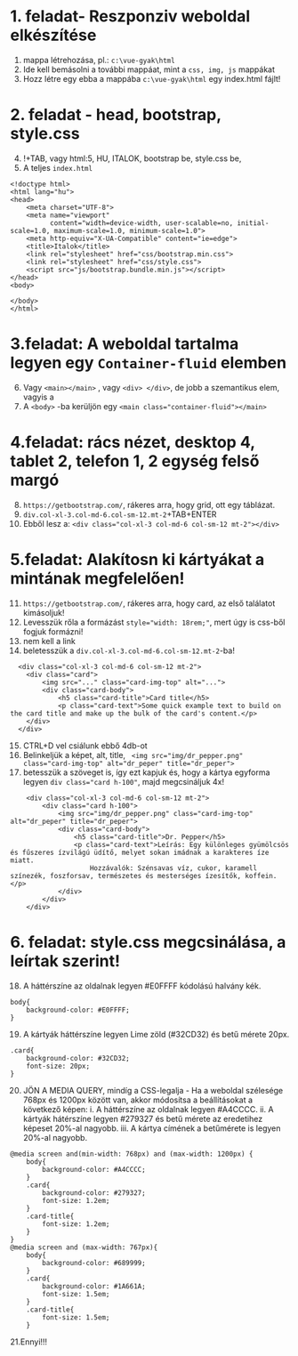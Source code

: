 # 1. feladat- Reszponziv weboldal elkészítése
1. mappa létrehozása, pl.: ```c:\vue-gyak\html```
2. Ide kell bemásolni a további mappáat, mint a ```css, img, js``` mappákat
3. Hozz létre egy ebba a mappába ```c:\vue-gyak\html``` egy index.html fájlt!
# 2. feladat - head, bootstrap, style.css
4. !+TAB, vagy html:5, HU, ITALOK, bootstrap be, style.css be, 
5. A teljes ```index.html```
```
<!doctype html>
<html lang="hu">
<head>
    <meta charset="UTF-8">
    <meta name="viewport"
          content="width=device-width, user-scalable=no, initial-scale=1.0, maximum-scale=1.0, minimum-scale=1.0">
    <meta http-equiv="X-UA-Compatible" content="ie=edge">
    <title>Italok</title>
    <link rel="stylesheet" href="css/bootstrap.min.css">
    <link rel="stylesheet" href="css/style.css">
    <script src="js/bootstrap.bundle.min.js"></script>
</head>
<body>

</body>
</html>
```
# 3.feladat: A weboldal tartalma legyen egy ```Container-fluid``` elemben
6. Vagy ```<main></main>``` , vagy ```<div> </div>```, de jobb a szemantikus elem, vagyis a <main>
7. A ```<body>``` -ba kerüljön egy ```<main class="container-fluid"></main>```
# 4.feladat: rács nézet, desktop 4, tablet 2, telefon 1, 2 egység felső margó
8. ```https://getbootstrap.com/```, rákeres arra, hogy grid, ott egy táblázat.
9. ```div.col-xl-3.col-md-6.col-sm-12.mt-2```+TAB+ENTER
10. Ebből lesz a: ```<div class="col-xl-3 col-md-6 col-sm-12 mt-2"></div>```
# 5.feladat: Alakítosn ki kártyákat a mintának megfelelően!
11. ```https://getbootstrap.com/```, rákeres arra, hogy card, az első találatot kimásoljuk!
12. Levesszük rőla a formázást ```style="width: 18rem;"```, mert úgy is css-ből fogjuk formázni!
13. nem kell a link
14. beletesszük a ```div.col-xl-3.col-md-6.col-sm-12.mt-2```-ba!
```
  <div class="col-xl-3 col-md-6 col-sm-12 mt-2">
    <div class="card">
        <img src="..." class="card-img-top" alt="...">
        <div class="card-body">
            <h5 class="card-title">Card title</h5>
            <p class="card-text">Some quick example text to build on the card title and make up the bulk of the card's content.</p>
    </div>
  </div>
```
15. CTRL+D vel csiálunk ebbő 4db-ot
16. Belinkeljük a képet, alt, title, ``` <img src="img/dr_pepper.png" class="card-img-top" alt="dr_peper" title="dr_peper">```
17. betesszük a szöveget is, így ezt kapjuk  és, hogy a kártya egyforma legyen ```div class="card h-100"```,  majd megcsináljuk 4x!
```
    <div class="col-xl-3 col-md-6 col-sm-12 mt-2">
        <div class="card h-100">
            <img src="img/dr_pepper.png" class="card-img-top" alt="dr_peper" title="dr_peper">
            <div class="card-body">
                <h5 class="card-title">Dr. Pepper</h5>
                <p class="card-text">Leírás: Egy különleges gyümölcsös és fűszeres ízvilágú üdítő, melyet sokan imádnak a karakteres íze miatt.
                    Hozzávalók: Szénsavas víz, cukor, karamell színezék, foszforsav, természetes és mesterséges ízesítők, koffein.</p>
            </div>
        </div>
    </div>
```
# 6. feladat: style.css megcsinálása, a leírtak szerint!
18. A háttérszíne az oldalnak legyen #E0FFFF kódolású halvány kék.
```
body{
    background-color: #E0FFFF;
}
```
19. A kártyák háttérszíne legyen Lime zöld (#32CD32) és betű mérete 20px.
```
.card{
    background-color: #32CD32;
    font-size: 20px;
}
```
20. JÖN A MEDIA QUERY, mindíg a CSS-legalja - Ha a weboldal szélesége 768px és 1200px között van, akkor módosítsa a beállításokat a következő képen:
       i.	 A háttérszíne az oldalnak legyen #A4CCCC.
       ii.	A kártyák hátérszíne legyen #279327 és betű mérete az eredetihez képeset 20%-al nagyobb.
       iii.	A kártya címének a betűmérete is legyen 20%-al nagyobb.
```
@media screen and(min-width: 768px) and (max-width: 1200px) {
    body{
        background-color: #A4CCCC;
    }
    .card{
        background-color: #279327;
        font-size: 1.2em;
    }
    .card-title{
        font-size: 1.2em;
    }
}
@media screen and (max-width: 767px){
    body{
        background-color: #689999;
    }
    .card{
        background-color: #1A661A;
        font-size: 1.5em;
    }
    .card-title{
        font-size: 1.5em;
    }
```
21.Ennyi!!!